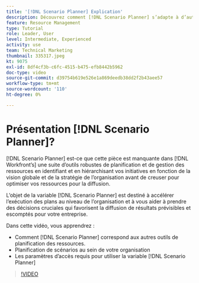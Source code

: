 ```yaml
---
title: '[!DNL Scenario Planner] Explication'
description: Découvrez comment [!DNL Scenario Planner] s’adapte à d’autres outils de planification des ressources. Découvrez ensuite comment configurer [!DNL Scenario Planner].
feature: Resource Management
type: Tutorial
role: Leader, User
level: Intermediate, Experienced
activity: use
team: Technical Marketing
thumbnail: 335317.jpeg
kt: 9075
exl-id: 8df4cf3b-c6fc-4515-b475-efb8442b5962
doc-type: video
source-git-commit: d39754b619e526e1a869deedb38dd2f2b43aee57
workflow-type: tm+mt
source-wordcount: '110'
ht-degree: 0%

---
```


# Présentation [!DNL Scenario Planner]?

[!DNL Scenario Planner] est-ce que cette pièce est manquante dans [!DNL Workfront’s] une suite d’outils robustes de planification et de gestion des ressources en identifiant et en hiérarchisant vos initiatives en fonction de la vision globale et de la stratégie de l’organisation avant de creuser pour optimiser vos ressources pour la diffusion.

L’objet de la variable [!DNL Scenario Planner] est destiné à accélérer l’exécution des plans au niveau de l’organisation et à vous aider à prendre des décisions cruciales qui favorisent la diffusion de résultats prévisibles et escomptés pour votre entreprise.

Dans cette vidéo, vous apprendrez :

* Comment [!DNL Scenario Planner] correspond aux autres outils de planification des ressources.
* Planification de scénarios au sein de votre organisation
* Les paramètres d’accès requis pour utiliser la variable [!DNL Scenario Planner]

>[!VIDEO](https://video.tv.adobe.com/v/335317/?quality=12)
